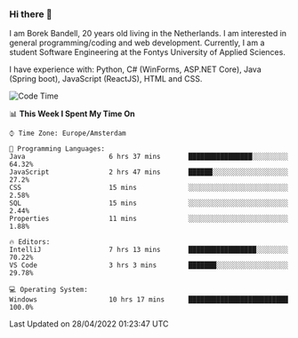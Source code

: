 ### Hi there 👋

I am Borek Bandell, 20 years old living in the Netherlands. I am interested in general programming/coding and web development. Currently, I am a student Software Engineering at the Fontys University of Applied Sciences.

I have experience with: Python, C# (WinForms, ASP.NET Core), Java (Spring boot), JavaScript (ReactJS), HTML and CSS.

<!--START_SECTION:waka-->
![Code Time](http://img.shields.io/badge/Code%20Time-107%20hrs%2027%20mins-blue)

📊 **This Week I Spent My Time On** 

```text
⌚︎ Time Zone: Europe/Amsterdam

💬 Programming Languages: 
Java                     6 hrs 37 mins       ████████████████░░░░░░░░░   64.32% 
JavaScript               2 hrs 47 mins       ██████░░░░░░░░░░░░░░░░░░░   27.2% 
CSS                      15 mins             ░░░░░░░░░░░░░░░░░░░░░░░░░   2.58% 
SQL                      15 mins             ░░░░░░░░░░░░░░░░░░░░░░░░░   2.44% 
Properties               11 mins             ░░░░░░░░░░░░░░░░░░░░░░░░░   1.88%

🔥 Editors: 
IntelliJ                 7 hrs 13 mins       █████████████████░░░░░░░░   70.22% 
VS Code                  3 hrs 3 mins        ███████░░░░░░░░░░░░░░░░░░   29.78%

💻 Operating System: 
Windows                  10 hrs 17 mins      █████████████████████████   100.0%

```


 Last Updated on 28/04/2022 01:23:47 UTC
<!--END_SECTION:waka-->

<!--**tcBorek2002/tcBorek2002** is a ✨ _special_ ✨ repository because its `README.md` (this file) appears on your GitHub profile.

Here are some ideas to get you started:

- 🔭 I’m currently working on ...
- 🌱 I’m currently learning ...
- 👯 I’m looking to collaborate on ...
- 🤔 I’m looking for help with ...
- 💬 Ask me about ...
- 📫 How to reach me: ...
- 😄 Pronouns: ...
- ⚡ Fun fact: ...
-->
